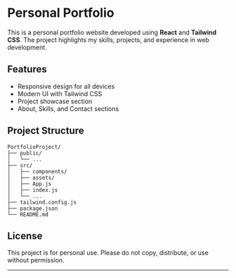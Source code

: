 # Personal Portfolio

This is a personal portfolio website developed using **React** and **Tailwind CSS**. The project highlights my skills, projects, and experience in web development.

## Features

- Responsive design for all devices
- Modern UI with Tailwind CSS
- Project showcase section
- About, Skills, and Contact sections

## Project Structure

```
PortfolioProject/
├── public/
│   └── ...
├── src/
│   ├── components/
│   ├── assets/
│   ├── App.js
│   ├── index.js
│   └── ...
├── tailwind.config.js
├── package.json
└── README.md
```

## License

This project is for personal use. Please do not copy, distribute, or use without permission.

---